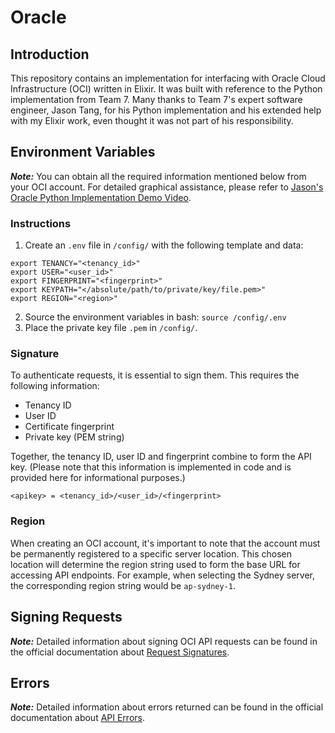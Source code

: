 # Oracle

## Introduction
This repository contains an implementation for interfacing with Oracle Cloud
Infrastructure (OCI) written in Elixir.
It was built with reference to the Python implementation from Team 7.
Many thanks to Team 7's expert software engineer, Jason Tang, for his Python
implementation and his extended help with my Elixir work, even thought it was
not part of his responsibility.

## Environment Variables
_**Note:**_ You can obtain all the required information mentioned below from your OCI account.
For detailed graphical assistance, please refer to
[Jason's Oracle Python Implementation Demo Video](https://www.youtube.com/watch?v=ivkkpdRRggc).

### Instructions
1. Create an `.env` file in `/config/` with the following template and
data:
```
export TENANCY="<tenancy_id>"
export USER="<user_id>"
export FINGERPRINT="<fingerprint>"
export KEYPATH="</absolute/path/to/private/key/file.pem>"
export REGION="<region>"
```
2. Source the environment variables in bash: `source /config/.env`
3. Place the private key file `.pem` in `/config/`.

### Signature
To authenticate requests, it is essential to sign them.
This requires the following information:
- Tenancy ID
- User ID
- Certificate fingerprint
- Private key (PEM string)

Together, the tenancy ID, user ID and fingerprint combine to form the API key.
(Please note that this information is implemented in code and is provided
here for informational purposes.)
```
<apikey> = <tenancy_id>/<user_id>/<fingerprint>
```

### Region
When creating an OCI account, it's important to note that the account must be
permanently registered to a specific server location.
This chosen location will determine the region string used to form the base
URL for accessing API endpoints.
For example, when selecting the Sydney server, the corresponding region
string would be `ap-sydney-1`.

## Signing Requests
_**Note:**_ Detailed information about signing OCI API requests can be found in
the official documentation about [Request Signatures](https://docs.oracle.com/en-us/iaas/Content/API/Concepts/signingrequests.htm).

## Errors
_**Note:**_ Detailed information about errors returned can be found in the
official documentation about [API Errors](https://docs.oracle.com/en-us/iaas/Content/API/References/apierrors.htm#ErrorDetailsandTroubleshooting).
